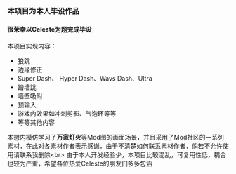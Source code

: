 ### 本项目为本人毕设作品
#### 很荣幸以Celeste为题完成毕设

本项目实现内容：
- 狼跳
- 边缘修正
- Super Dash、 Hyper Dash、Wavs Dash、Ultra
- 蹭墙跳
- 墙壁吸附
- 预输入
- 游戏内效果如冲刺剪影、气泡环等等
- 等等其他内容

本想内模仿学习了**万家灯火**等Mod图的画面场景，并且采用了Mod社区的一系列素材，在此对各素材作者表示感谢，由于不清楚如何联系素材作者，倘若不允许使用请联系我删除<br\>
由于本人开发经验少，本项目比较混乱，可复用性低，耦合也较为严重，希望各位热爱Celeste的朋友们多多包涵
